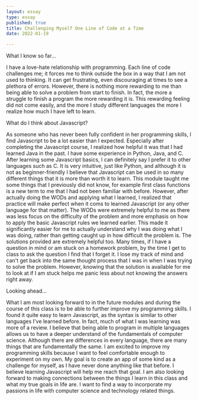```yaml
--- 
layout: essay
type: essay
published: true
title: Challenging Myself One Line of Code at a Time
date: 2022-01-19

---
```


What I know so far...

I have a love-hate relationship with programming. Each line of code challenges me; it forces me to think outside the box in a way that I am not used to thinking. It can get frustrating, even discouraging at times to see a plethora of errors. However, there is nothing more rewarding to me than being able to solve a problem from start to finish. In fact, the more a struggle to finish a program the more rewarding it is. This rewarding feeling did not come easily, and the more I study different languages the more I realize how much I have left to learn.


What do I think about Javascript?

 As someone who has never been fully confident in her programming skills, I find Javascript to be a lot easier than I expected. Especially after completing the Javascript course, I realized how helpful it was that I had learned Java in the past. I have some experience in Python, Java, and C. After learning some Javascript basics, I can definitely say I prefer it to other languages such as C. It is very intuitive, just like Python, and although it is not as beginner-friendly I believe that Javascript can be used in so many different things that it is more than worth it to learn. This module taught me some things that I previously did not know, for example first class functions is a new term to me that I had not been familiar with before. However, after actually doing the WODs and applying what I learned, I realized that practice will make perfect when it coms to learned Javascript (or any other language for that matter). The WODs were extremely helpful to me as there was less focus on the difficulty of the problem and more emphasis on how to apply the basic Javascript rules we learned earlier. This made it significantly easier for me to actually understand why I was doing what I was doing, rather than getting caught up in how difficult the problem is. The solutions provided are extremely helpful too. Many times, if I have a question in mind or am stuck on a homework problem, by the time I get to class to ask the question I find that I forget it. I lose my track of mind and can't get back into the same thought process that I was in when I was trying to solve the problem. However, knowing that the solution is available for me to look at if I am stuck helps me panic less about not knowing the answers right away. 




Looking ahead...

What I am most looking forward to in the future modules and during the course of this class is to be able to further improve my programming skills. I found it quite easy to learn Javascript, as the syntax is similar to other languages I've learned before. In fact, much of what I was learning was more of a review. I believe that being able to program in multiple languages allows us to have a deeper understand of the fundamentals of computer science. Although there are differences in every language, there are many things that are fundamentally the same. I am excited to improve my programming skills because I want to feel comfortable enough to experiment on my own. My goal is to create an app of some kind as a challenge for myself, as I have never done anything like that before. I believe learning Javascript will help me reach that goal. I am also looking forward to making connections between the things I learn in this class and what my true goals in life are. I want to find a way to incorporate my passions in life with computer science and technology related things. 
